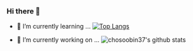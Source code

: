 ### Hi there 👋
- 🌱 I’m currently learning ...
   [![Top Langs](https://github-readme-stats.vercel.app/api/top-langs/?username=chosoobin37&layout=compact)](https://github.com/anuraghazra/github-readme-stats)

- 🔭 I’m currently working on ...
 ![chosoobin37's github stats](https://github-readme-stats.vercel.app/api?username=chosoobin37&show_icons=true)
 
<!--
**chosoobin37/chosoobin37** is a ✨ _special_ ✨ repository because its `README.md` (this file) appears on your GitHub profile.

Here are some ideas to get you started:




- 👯 I’m looking to collaborate on ...
- 🤔 I’m looking for help with ...
- 💬 Ask me about ...
- 📫 How to reach me: ...
- 😄 Pronouns: ...
- ⚡ Fun fact: ...
-->

 

